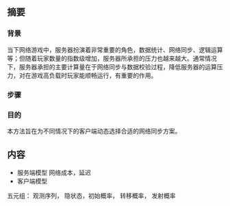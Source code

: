 ## 摘要

### 背景

当下网络游戏中，服务器扮演着非常重要的角色，数据统计、网络同步、逻辑运算等；但随着玩家数量的指数级增加，服务器所承担的压力也越来越大。通常情况下，服务器承担的主要计算量在于网络同步与数据校验过程，降低服务器的运算压力，对在游戏高负载时玩家能顺畅运行，有重要的作用。

### 步骤 


### 目的

本方法旨在为不同情况下的客户端动态选择合适的网络同步方案。


## 内容


* 服务端模型  网络成本，延迟
* 客户端模型





五元组：
观测序列， 隐状态，初始概率， 转移概率， 发射概率
